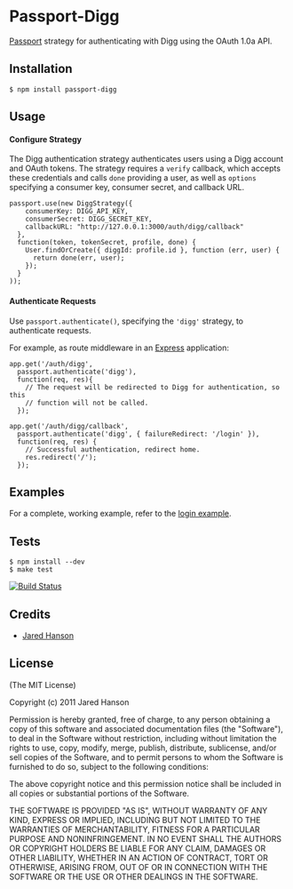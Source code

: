 # Passport-Digg

[Passport](https://github.com/jaredhanson/passport) strategy for authenticating
with Digg using the OAuth 1.0a API.

## Installation

    $ npm install passport-digg

## Usage

#### Configure Strategy

The Digg authentication strategy authenticates users using a Digg account and
OAuth tokens.  The strategy requires a `verify` callback, which accepts these
credentials and calls `done` providing a user, as well as `options` specifying a
consumer key, consumer secret, and callback URL.

    passport.use(new DiggStrategy({
        consumerKey: DIGG_API_KEY,
        consumerSecret: DIGG_SECRET_KEY,
        callbackURL: "http://127.0.0.1:3000/auth/digg/callback"
      },
      function(token, tokenSecret, profile, done) {
        User.findOrCreate({ diggId: profile.id }, function (err, user) {
          return done(err, user);
        });
      }
    ));

#### Authenticate Requests

Use `passport.authenticate()`, specifying the `'digg'` strategy, to
authenticate requests.

For example, as route middleware in an [Express](http://expressjs.com/)
application:

    app.get('/auth/digg',
      passport.authenticate('digg'),
      function(req, res){
        // The request will be redirected to Digg for authentication, so this
        // function will not be called.
      });
    
    app.get('/auth/digg/callback', 
      passport.authenticate('digg', { failureRedirect: '/login' }),
      function(req, res) {
        // Successful authentication, redirect home.
        res.redirect('/');
      });

## Examples

For a complete, working example, refer to the [login example](https://github.com/jaredhanson/passport-digg/tree/master/examples/login).

## Tests

    $ npm install --dev
    $ make test

[![Build Status](https://secure.travis-ci.org/jaredhanson/passport-digg.png)](http://travis-ci.org/jaredhanson/passport-digg)

## Credits

  - [Jared Hanson](http://github.com/jaredhanson)

## License

(The MIT License)

Copyright (c) 2011 Jared Hanson

Permission is hereby granted, free of charge, to any person obtaining a copy of
this software and associated documentation files (the "Software"), to deal in
the Software without restriction, including without limitation the rights to
use, copy, modify, merge, publish, distribute, sublicense, and/or sell copies of
the Software, and to permit persons to whom the Software is furnished to do so,
subject to the following conditions:

The above copyright notice and this permission notice shall be included in all
copies or substantial portions of the Software.

THE SOFTWARE IS PROVIDED "AS IS", WITHOUT WARRANTY OF ANY KIND, EXPRESS OR
IMPLIED, INCLUDING BUT NOT LIMITED TO THE WARRANTIES OF MERCHANTABILITY, FITNESS
FOR A PARTICULAR PURPOSE AND NONINFRINGEMENT. IN NO EVENT SHALL THE AUTHORS OR
COPYRIGHT HOLDERS BE LIABLE FOR ANY CLAIM, DAMAGES OR OTHER LIABILITY, WHETHER
IN AN ACTION OF CONTRACT, TORT OR OTHERWISE, ARISING FROM, OUT OF OR IN
CONNECTION WITH THE SOFTWARE OR THE USE OR OTHER DEALINGS IN THE SOFTWARE.
